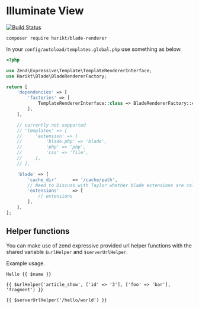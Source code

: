 # Illuminate View

[![Build Status](https://travis-ci.org/harikt/blade-renderer.png?branch=master)](https://travis-ci.org/harikt/blade-renderer)

```
composer require harikt/blade-renderer
```

In your `config/autoload/templates.global.php` use something as below.

```php
<?php

use Zend\Expressive\Template\TemplateRendererInterface;
use Harikt\Blade\BladeRendererFactory;

return [
    'dependencies' => [
        'factories' => [
            TemplateRendererInterface::class => BladeRendererFactory::class,
        ],
    ],

    // currently not supported
    // 'templates' => [
    //     'extension' => [
    //         'blade.php' => 'blade',
    //         'php' => 'php',
    //         'css' => 'file',
    //     ],
    // ],

    'blade' => [
        'cache_dir'      => '/cache/path',
        // Need to Discuss with Taylor whether blade extensions are called composer.
        'extensions'     => [
            // extensions
        ],
    ],
];
```

## Helper functions

You can make use of zend expressive provided url helper functions with the shared variable `$urlHelper` and `$serverUrlHelper`.

Example usage.

```
Hello {{ $name }}

{{ $urlHelper('article_show', ['id' => '3'], ['foo' => 'bar'], 'fragment') }}

{{ $serverUrlHelper('/hello/world') }}
```
